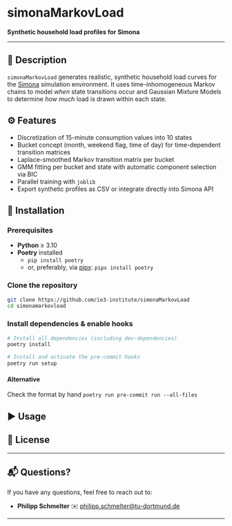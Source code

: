 # simonaMarkovLoad

**Synthetic household load profiles for Simona**

---

## 📖 Description

`simonaMarkovLoad` generates realistic, synthetic household load curves for the [Simona](https://github.com/ie3-institute/simona) simulation environment. It uses time-inhomogeneous Markov chains to model *when* state transitions occur and Gaussian Mixture Models to determine *how much* load is drawn within each state.
## ⚙️ Features

- Discretization of 15-minute consumption values into 10 states
- Bucket concept (month, weekend flag, time of day) for time-dependent transition matrices
- Laplace-smoothed Markov transition matrix per bucket
- GMM fitting per bucket and state with automatic component selection via BIC
- Parallel training with `joblib`
- Export synthetic profiles as CSV or integrate directly into Simona API

## 🚀 Installation
### Prerequisites
- **Python** ≥ 3.10
- **Poetry** installed
  - `pip install poetry`  
  - or, preferably, via [pipx](https://pipxproject.github.io/):
   `pipx install poetry`

### Clone the repository
```bash
git clone https://github.com/ie3-institute/simonaMarkovLoad
cd simonamarkovload
```

### Install dependencies & enable hooks
```bash
# Install all dependencies (including dev-dependencies)
poetry install

# Install and activate the pre-commit hooks
poetry run setup
```
#### Alternative
Check the format by hand `poetry run pre-commit run --all-files`

## ▶️ Usage

## 📄 License

---

## 📬 Questions?

If you have any questions, feel free to reach out to:

- **Philipp Schmelter** ✉️ <philipp.schmelter@tu-dortmund.de>
---
